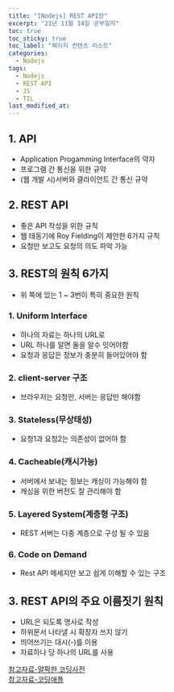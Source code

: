 ```yaml
---
title: "[Nodejs] REST API란"
excerpt: "21년 11월 14일 공부일지"
toc: true
toc_sticky: true
toc_label: "페이지 컨텐츠 리스트"
categories:
  - Nodejs
tags:
  - Nodejs
  - REST API
  - JS
  - TIL
last_modified_at:
---
```


## **1. API**

- Application Progamming Interface의 약자
- 프로그램 간 통신을 위한 규약
- (웹 개발 시)서버와 클라이언트 간 통신 규약

## **2. REST API**

- 좋은 API 작성을 위한 규칙
- 웹 태동기에 Roy Fielding이 제안한 6가지 규칙
- 요청만 보고도 요청의 의도 파악 가능

## **3. REST의 원칙 6가지**
- 위 쪽에 있는 1 ~ 3번이 특히 중요한 원칙  

### **1. Uniform Interface**

- 하나의 자료는 하나의 URL로
- URL 하나를 알면 둘을 알수 잇어야함
- 요청과 응답은 정보가 충분히 들어있어야 함

### **2. client-server 구조**

- 브라우저는 요청만, 서버는 응답만 해야함

### **3. Stateless(무상태성)**

- 요청1과 요청2는 의존성이 없어야 함

### **4. Cacheable(캐시가능)**

- 서버에서 보내는 정보는 캐싱이 가능해야 함
- 캐싱을 위한 버전도 잘 관리해야 함

### **5. Layered System(계층형 구조)**

- REST 서버는 다중 계층으로 구성 될 수 있음

### **6. Code on Demand**

- Rest API 메세지만 보고 쉽게 이해할 수 있는 구조

## **3. REST API의 주요 이름짓기 원칙**

- URL은 되도록 명사로 작성
- 하위문서 나타낼 시 확장자 쓰지 않기
- 띄어쓰기는 대시(-)를 이용
- 자료하나 당 하나의 URL를 사용

[참고자료-얄팍한 코딩사전](https://www.youtube.com/watch?v=iOueE9AXDQQ)  
[참고자료-코딩애플](https://codingapple.com/course-status/)
